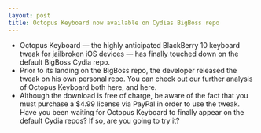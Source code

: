 ```yaml
---
layout: post
title: Octopus Keyboard now available on Cydias BigBoss repo
---
```

* Octopus Keyboard — the highly anticipated BlackBerry 10 keyboard tweak for jailbroken iOS devices — has finally touched down on the default BigBoss Cydia repo.
* Prior to its landing on the BigBoss repo, the developer released the tweak on his own personal repo. You can check out our further analysis of Octopus Keyboard both here, and here.
* Although the download is free of charge, be aware of the fact that you must purchase a $4.99 license via PayPal in order to use the tweak. Have you been waiting for Octopus Keyboard to finally appear on the default Cydia repos? If so, are you going to try it?

